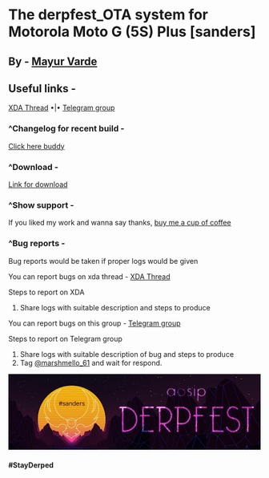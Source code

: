 # The derpfest_OTA system for Motorola Moto G (5S) Plus [sanders]

## By - [Mayur Varde](https://t.me/marshmello_61)

## Useful links -

[XDA Thread](https://forum.xda-developers.com/moto-g5s-plus/development/rom-aosip-derfest-t3932260) •|•
[Telegram group](https://t.me/derpfestsanders)


### ^Changelog for recent build -

[Click here buddy](https://raw.githubusercontent.com/marshmello61/derpfest_OTA/master/changelog./changelog.txt)


### ^Download -

[Link for download](https://sourceforge.net/projects/marshmello-projects/files/Sanders/Builds/derpfest/AOSiP-9.0-DerpFest-sanders-20190820-051110.zip/download)


### ^Show support -

If you liked my work and wanna say thanks, [buy me a cup of coffee](https://paypal.me/marshmello61)


### ^Bug reports -

Bug reports would be taken if proper logs would be given 

You can report bugs on xda thread - [XDA Thread](https://forum.xda-developers.com/moto-g5s-plus/development/rom-aosip-derfest-t3932260)

Steps to report on XDA
1. Share logs with suitable description and steps to produce


You can report bugs on this group - [Telegram group](https://t.me/derpfestsanders)

Steps to report on Telegram group
1. Share logs with suitable description of bug and steps to produce
2. Tag [@marshmello_61](https://t.me/marshmello_61) and wait for respond.


![DerpFest](https://raw.githubusercontent.com/marshmello61/derpfest_OTA/master/IMG_20190521_164544_947.jpg)


#### #StayDerped

